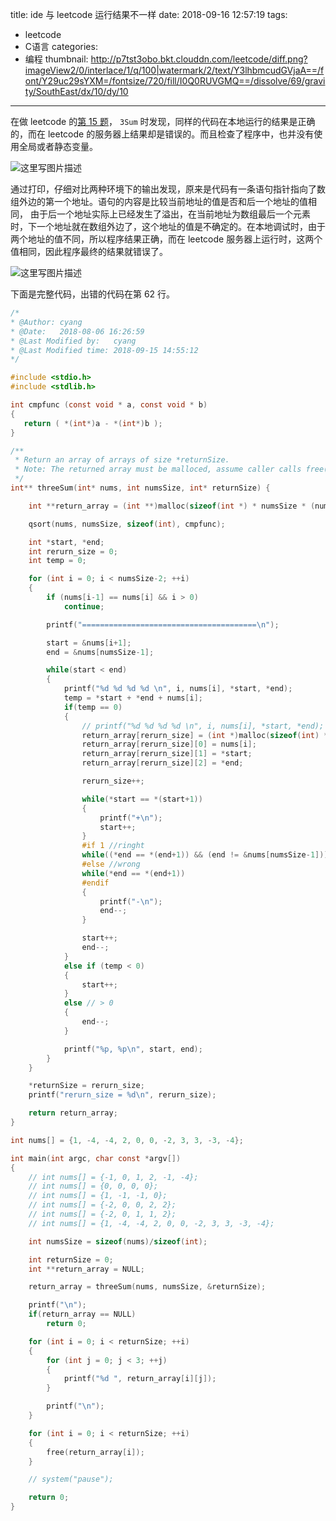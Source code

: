 title: ide 与 leetcode 运行结果不一样
date: 2018-09-16 12:57:19
tags:
- leetcode
- C语言
categories:
- 编程
thumbnail: http://p7tst3obo.bkt.clouddn.com/leetcode/diff.png?imageView2/0/interlace/1/q/100|watermark/2/text/Y3lhbmcudGVjaA==/font/Y29uc29sYXM=/fontsize/720/fill/I0Q0RUVGMQ==/dissolve/69/gravity/SouthEast/dx/10/dy/10
---


在做 leetcode 的[第 15 题](https://leetcode.com/problems/3sum/description/)， `3Sum` 时发现，同样的代码在本地运行的结果是正确的，而在 leetcode 的服务器上结果却是错误的。而且检查了程序中，也并没有使用全局或者静态变量。

![这里写图片描述](http://p7tst3obo.bkt.clouddn.com/leetcode/diff.png?imageView2/0/interlace/1/q/100|watermark/2/text/Y3lhbmcudGVjaA==/font/Y29uc29sYXM=/fontsize/720/fill/I0Q0RUVGMQ==/dissolve/69/gravity/SouthEast/dx/10/dy/10)

通过打印，仔细对比两种环境下的输出发现，原来是代码有一条语句指针指向了数组外边的第一个地址。语句的内容是比较当前地址的值是否和后一个地址的值相同， 由于后一个地址实际上已经发生了溢出，在当前地址为数组最后一个元素时，下一个地址就在数组外边了，这个地址的值是不确定的。在本地调试时，由于两个地址的值不同，所以程序结果正确，而在 leetcode 服务器上运行时，这两个值相同，因此程序最终的结果就错误了。

<!-- more -->

![这里写图片描述](http://p7tst3obo.bkt.clouddn.com/leetcode/debug.png?imageView2/0/interlace/1/q/100|watermark/2/text/Y3lhbmcudGVjaA==/font/Y29uc29sYXM=/fontsize/720/fill/I0Q0RUVGMQ==/dissolve/69/gravity/SouthEast/dx/10/dy/10)

下面是完整代码，出错的代码在第 62 行。
```c
/*
* @Author: cyang
* @Date:   2018-08-06 16:26:59
* @Last Modified by:   cyang
* @Last Modified time: 2018-09-15 14:55:12
*/

#include <stdio.h>
#include <stdlib.h>

int cmpfunc (const void * a, const void * b)
{
   return ( *(int*)a - *(int*)b );
}

/**
 * Return an array of arrays of size *returnSize.
 * Note: The returned array must be malloced, assume caller calls free().
 */
int** threeSum(int* nums, int numsSize, int* returnSize) {

	int **return_array = (int **)malloc(sizeof(int *) * numsSize * (numsSize-1));

	qsort(nums, numsSize, sizeof(int), cmpfunc);

	int *start, *end;
	int rerurn_size = 0;
	int temp = 0;

	for (int i = 0; i < numsSize-2; ++i)
	{
		if (nums[i-1] == nums[i] && i > 0)
			continue;

		printf("=======================================\n");

		start = &nums[i+1];
		end = &nums[numsSize-1];

		while(start < end)
		{
			printf("%d %d %d %d \n", i, nums[i], *start, *end);
			temp = *start + *end + nums[i];
			if(temp == 0)
			{
				// printf("%d %d %d %d \n", i, nums[i], *start, *end);
				return_array[rerurn_size] = (int *)malloc(sizeof(int) * 3);
				return_array[rerurn_size][0] = nums[i];
				return_array[rerurn_size][1] = *start;
				return_array[rerurn_size][2] = *end;

				rerurn_size++;

				while(*start == *(start+1))
				{
					printf("+\n");
					start++;
				}
				#if 1 //ringht
				while((*end == *(end+1)) && (end != &nums[numsSize-1]))
				#else //wrong
				while(*end == *(end+1))
				#endif
				{
					printf("-\n");
					end--;
				}

				start++;
				end--;
			}
			else if (temp < 0)
			{
				start++;
			}
			else // > 0
			{
				end--;
			}

			printf("%p, %p\n", start, end);		
		}
	}

	*returnSize = rerurn_size;
	printf("rerurn_size = %d\n", rerurn_size);

	return return_array;
}

int nums[] = {1, -4, -4, 2, 0, 0, -2, 3, 3, -3, -4};

int main(int argc, char const *argv[])
{
	// int nums[] = {-1, 0, 1, 2, -1, -4};
	// int nums[] = {0, 0, 0, 0};
	// int nums[] = {1, -1, -1, 0};
	// int nums[] = {-2, 0, 0, 2, 2};
	// int nums[] = {-2, 0, 1, 1, 2};
	// int nums[] = {1, -4, -4, 2, 0, 0, -2, 3, 3, -3, -4};

	int numsSize = sizeof(nums)/sizeof(int);

	int returnSize = 0;
	int **return_array = NULL;

	return_array = threeSum(nums, numsSize, &returnSize);

	printf("\n");
	if(return_array == NULL)
		return 0;

	for (int i = 0; i < returnSize; ++i)
	{
		for (int j = 0; j < 3; ++j)
		{
			printf("%d ", return_array[i][j]);
		}

		printf("\n");
	}

	for (int i = 0; i < returnSize; ++i)
	{
		free(return_array[i]);
	}

	// system("pause");

	return 0;
}
```
